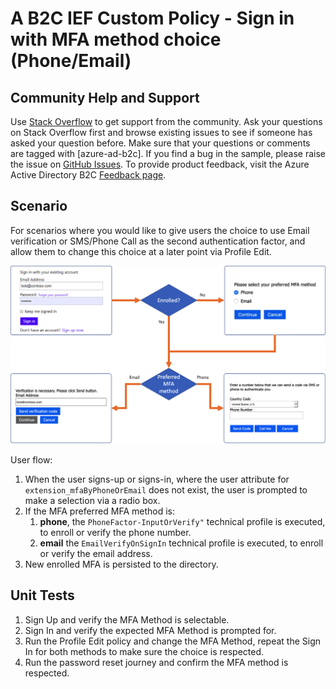 # A B2C IEF Custom Policy - Sign in with MFA method choice (Phone/Email)

## Community Help and Support
Use [Stack Overflow](https://stackoverflow.com/questions/tagged/azure-ad-b2c) to get support from the community. Ask your questions on Stack Overflow first and browse existing issues to see if someone has asked your question before. Make sure that your questions or comments are tagged with [azure-ad-b2c].
If you find a bug in the sample, please raise the issue on [GitHub Issues](https://github.com/azure-ad-b2c/samples/issues).
To provide product feedback, visit the Azure Active Directory B2C [Feedback page](https://feedback.azure.com/forums/169401-azure-active-directory?category_id=160596).

## Scenario
For scenarios where you would like to give users the choice to use Email verification or SMS/Phone Call as the second authentication factor, and allow them to change this choice at a later point via Profile Edit.

![User flow](media/flow.png)

User flow:
1. When the user signs-up or signs-in, where the user attribute for `extension_mfaByPhoneOrEmail` does not exist, the user is prompted to make a selection via a radio box.
1. If the MFA preferred MFA method is:
    1. **phone**, the `PhoneFactor-InputOrVerify"` technical profile is executed, to enroll or verify the phone number.
    1. **email**  the `EmailVerifyOnSignIn` technical profile is executed, to enroll or verify the email address.
1. New enrolled MFA is persisted to the directory.

## Unit Tests
1. Sign Up and verify the MFA Method is selectable. 
2. Sign In and verify the expected MFA Method is prompted for.
3. Run the Profile Edit policy and change the MFA Method, repeat the Sign In for both methods to make sure the choice is respected.
4. Run the password reset journey and confirm the MFA method is respected.